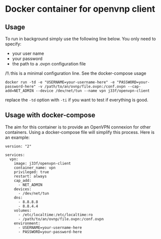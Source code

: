 # Docker container for openvnp client

## Usage 

To run in background simply use the following line below.
You only need to specify:
- your user name
- your password
- the path to a .ovpn configuration file

/!\ this is a minimal configuration line. See the docker-compose usage

```
docker run -td -e "USERNAME=your-username-here" -e "PASSWORD=your-password-here" -v /path/to/an/ovnp/file.ovpn:/conf.ovpn --cap-add=NET_ADMIN --device /dev/net/tun --name vpn j33f/openvpn-client
```

replace the ```-td``` option with ```-ti``` if you want to test if everything is good.

## Usage with docker-compose

The aim for this container is to provide an OpenVPN connexion for other containers.
Using a docker-compose file will simplify this process. Here is an example:

```
version: "2"

services:
  vpn:
    image: j33f/openvpn-client
    container_name: vpn
    privileged: true
    restart: always
    cap_add: 
      - NET_ADMIN
    devices:
      - /dev/net/tun
    dns:
      - 8.8.8.8
      - 8.8.4.4
    volumes: 
      - /etc/localtime:/etc/localtime:ro
      - /path/to/an/ovnp/file.ovpn:/conf.ovpn
    environment:
      - USERNAME=your-username-here
      - PASSWORD=your-password-here
```